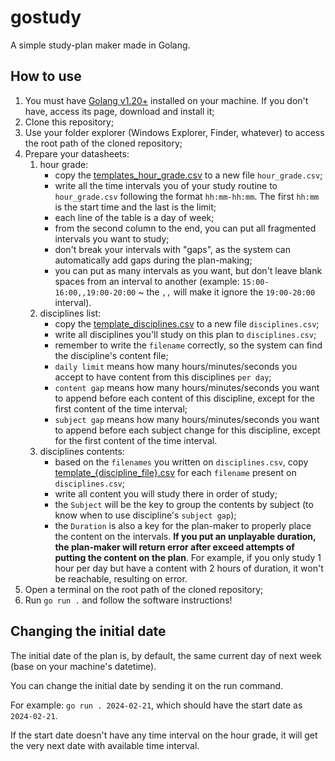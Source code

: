 # gostudy

A simple study-plan maker made in Golang.

## How to use

1. You must have [Golang v1.20+](https://go.dev/) installed on your machine. If you don't have, access its page, download and install it;
2. Clone this repository;
3. Use your folder explorer (Windows Explorer, Finder, whatever) to access the root path of the cloned repository;
4. Prepare your datasheets:
    1. hour grade:
        * copy the [templates_hour_grade.csv](./templates_hour_grade.csv) to a new file `hour_grade.csv`;
        * write all the time intervals you of your study routine to `hour_grade.csv` following the format `hh:mm-hh:mm`. The first `hh:mm` is the start time and the last is the limit;
        * each line of the table is a day of week;
        * from the second column to the end, you can put all fragmented intervals you want to study;
        * don't break your intervals with "gaps", as the system can automatically add gaps during the plan-making;
        * you can put as many intervals as you want, but don't leave blank spaces from an interval to another (example: `15:00-16:00,,19:00-20:00` ~ the `,,` will make it ignore the `19:00-20:00` interval).
    2. disciplines list:
        * copy the [template_disciplines.csv](./template_disciplines.csv) to a new file `disciplines.csv`;
        * write all disciplines you'll study on this plan to `disciplines.csv`;
        * remember to write the `filename` correctly, so the system can find the discipline's content file;
        * `daily limit` means how many hours/minutes/seconds you accept to have content from this disciplines `per day`;
        * `content gap` means how many hours/minutes/seconds you want to append before each content of this discipline, except for the first content of the time interval;
        * `subject gap` means how many hours/minutes/seconds you want to append before each subject change for this discipline, except for the first content of the time interval.
    3. disciplines contents:
        * based on the `filenames` you written on `disciplines.csv`, copy [template_{discipline_file}.csv](./template_{discipline_file}.csv) for each `filename` present on `disciplines.csv`;
        * write all content you will study there in order of study;
        * the `Subject` will be the key to group the contents by subject (to know when to use discipline's `subject gap`);
        * the `Duration` is also a key for the plan-maker to properly place the content on the intervals. **If you put an unplayable duration, the plan-maker will return error after exceed attempts of putting the content on the plan**. For example, if you only study 1 hour per day but have a content with 2 hours of duration, it won't be reachable, resulting on error.
5. Open a terminal on the root path of the cloned repository;
6. Run `go run .` and follow the software instructions!

## Changing the initial date

The initial date of the plan is, by default, the same current day of next week (base on your machine's datetime).

You can change the initial date by sending it on the run command.

For example: `go run . 2024-02-21`, which should have the start date as `2024-02-21`.

If the start date doesn't have any time interval on the hour grade, it will get the very next date with available time interval.